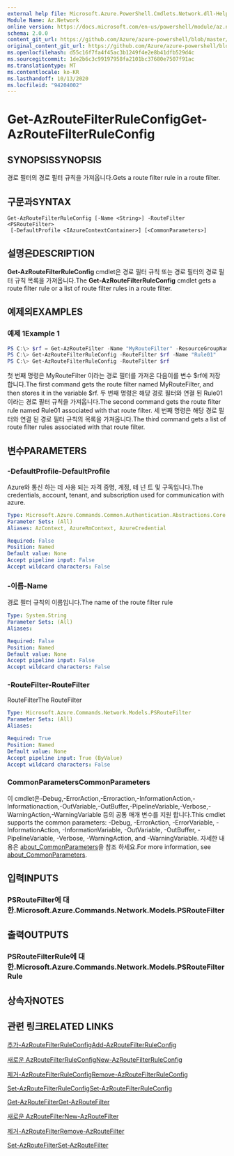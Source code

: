 ```yaml
---
external help file: Microsoft.Azure.PowerShell.Cmdlets.Network.dll-Help.xml
Module Name: Az.Network
online version: https://docs.microsoft.com/en-us/powershell/module/az.network/get-azroutefilterruleconfig
schema: 2.0.0
content_git_url: https://github.com/Azure/azure-powershell/blob/master/src/Network/Network/help/Get-AzRouteFilterRuleConfig.md
original_content_git_url: https://github.com/Azure/azure-powershell/blob/master/src/Network/Network/help/Get-AzRouteFilterRuleConfig.md
ms.openlocfilehash: d55c16f7fa4f45ac3b1249f4e2e8b41dfb529d4c
ms.sourcegitcommit: 1de2b6c3c99197958fa2101bc37680e7507f91ac
ms.translationtype: MT
ms.contentlocale: ko-KR
ms.lasthandoff: 10/13/2020
ms.locfileid: "94204002"
---
```

# <span data-ttu-id="ebdb2-101">Get-AzRouteFilterRuleConfig</span><span class="sxs-lookup"><span data-stu-id="ebdb2-101">Get-AzRouteFilterRuleConfig</span></span>

## <span data-ttu-id="ebdb2-102">SYNOPSIS</span><span class="sxs-lookup"><span data-stu-id="ebdb2-102">SYNOPSIS</span></span>
<span data-ttu-id="ebdb2-103">경로 필터의 경로 필터 규칙을 가져옵니다.</span><span class="sxs-lookup"><span data-stu-id="ebdb2-103">Gets a route filter rule in a route filter.</span></span>

## <span data-ttu-id="ebdb2-104">구문과</span><span class="sxs-lookup"><span data-stu-id="ebdb2-104">SYNTAX</span></span>

```
Get-AzRouteFilterRuleConfig [-Name <String>] -RouteFilter <PSRouteFilter>
 [-DefaultProfile <IAzureContextContainer>] [<CommonParameters>]
```

## <span data-ttu-id="ebdb2-105">설명은</span><span class="sxs-lookup"><span data-stu-id="ebdb2-105">DESCRIPTION</span></span>
<span data-ttu-id="ebdb2-106">**Get-AzRouteFilterRuleConfig** cmdlet은 경로 필터 규칙 또는 경로 필터의 경로 필터 규칙 목록을 가져옵니다.</span><span class="sxs-lookup"><span data-stu-id="ebdb2-106">The **Get-AzRouteFilterRuleConfig** cmdlet gets a route filter rule or a list of route filter rules in a route filter.</span></span>

## <span data-ttu-id="ebdb2-107">예제의</span><span class="sxs-lookup"><span data-stu-id="ebdb2-107">EXAMPLES</span></span>

### <span data-ttu-id="ebdb2-108">예제 1</span><span class="sxs-lookup"><span data-stu-id="ebdb2-108">Example 1</span></span>
```powershell
PS C:\> $rf = Get-AzRouteFilter -Name "MyRouteFilter" -ResourceGroupName "MyResourceGroup"
PS C:\> Get-AzRouteFilterRuleConfig -RouteFilter $rf -Name "Rule01"
PS C:\> Get-AzRouteFilterRuleConfig -RouteFilter $rf
```

<span data-ttu-id="ebdb2-109">첫 번째 명령은 MyRouteFilter 이라는 경로 필터를 가져온 다음이를 변수 $rf에 저장 합니다.</span><span class="sxs-lookup"><span data-stu-id="ebdb2-109">The first command gets the route filter named MyRouteFilter, and then stores it in the variable $rf.</span></span>
<span data-ttu-id="ebdb2-110">두 번째 명령은 해당 경로 필터와 연결 된 Rule01 이라는 경로 필터 규칙을 가져옵니다.</span><span class="sxs-lookup"><span data-stu-id="ebdb2-110">The second command gets the route filter rule named Rule01 associated with that route filter.</span></span>
<span data-ttu-id="ebdb2-111">세 번째 명령은 해당 경로 필터와 연결 된 경로 필터 규칙의 목록을 가져옵니다.</span><span class="sxs-lookup"><span data-stu-id="ebdb2-111">The third command gets a list of route filter rules associated with that route filter.</span></span>

## <span data-ttu-id="ebdb2-112">변수</span><span class="sxs-lookup"><span data-stu-id="ebdb2-112">PARAMETERS</span></span>

### <span data-ttu-id="ebdb2-113">-DefaultProfile</span><span class="sxs-lookup"><span data-stu-id="ebdb2-113">-DefaultProfile</span></span>
<span data-ttu-id="ebdb2-114">Azure와 통신 하는 데 사용 되는 자격 증명, 계정, 테 넌 트 및 구독입니다.</span><span class="sxs-lookup"><span data-stu-id="ebdb2-114">The credentials, account, tenant, and subscription used for communication with azure.</span></span>

```yaml
Type: Microsoft.Azure.Commands.Common.Authentication.Abstractions.Core.IAzureContextContainer
Parameter Sets: (All)
Aliases: AzContext, AzureRmContext, AzureCredential

Required: False
Position: Named
Default value: None
Accept pipeline input: False
Accept wildcard characters: False
```

### <span data-ttu-id="ebdb2-115">-이름</span><span class="sxs-lookup"><span data-stu-id="ebdb2-115">-Name</span></span>
<span data-ttu-id="ebdb2-116">경로 필터 규칙의 이름입니다.</span><span class="sxs-lookup"><span data-stu-id="ebdb2-116">The name of the route filter rule</span></span>

```yaml
Type: System.String
Parameter Sets: (All)
Aliases:

Required: False
Position: Named
Default value: None
Accept pipeline input: False
Accept wildcard characters: False
```

### <span data-ttu-id="ebdb2-117">-RouteFilter</span><span class="sxs-lookup"><span data-stu-id="ebdb2-117">-RouteFilter</span></span>
<span data-ttu-id="ebdb2-118">RouteFilter</span><span class="sxs-lookup"><span data-stu-id="ebdb2-118">The RouteFilter</span></span>

```yaml
Type: Microsoft.Azure.Commands.Network.Models.PSRouteFilter
Parameter Sets: (All)
Aliases:

Required: True
Position: Named
Default value: None
Accept pipeline input: True (ByValue)
Accept wildcard characters: False
```

### <span data-ttu-id="ebdb2-119">CommonParameters</span><span class="sxs-lookup"><span data-stu-id="ebdb2-119">CommonParameters</span></span>
<span data-ttu-id="ebdb2-120">이 cmdlet은-Debug,-ErrorAction,-Erroraction,-InformationAction,-Informationaction,-OutVariable,-OutBuffer,-PipelineVariable,-Verbose,-WarningAction,-WarningVariable 등의 공통 매개 변수를 지원 합니다.</span><span class="sxs-lookup"><span data-stu-id="ebdb2-120">This cmdlet supports the common parameters: -Debug, -ErrorAction, -ErrorVariable, -InformationAction, -InformationVariable, -OutVariable, -OutBuffer, -PipelineVariable, -Verbose, -WarningAction, and -WarningVariable.</span></span> <span data-ttu-id="ebdb2-121">자세한 내용은 [about_CommonParameters](http://go.microsoft.com/fwlink/?LinkID=113216)을 참조 하세요.</span><span class="sxs-lookup"><span data-stu-id="ebdb2-121">For more information, see [about_CommonParameters](http://go.microsoft.com/fwlink/?LinkID=113216).</span></span>

## <span data-ttu-id="ebdb2-122">입력</span><span class="sxs-lookup"><span data-stu-id="ebdb2-122">INPUTS</span></span>

### <span data-ttu-id="ebdb2-123">PSRouteFilter에 대 한.</span><span class="sxs-lookup"><span data-stu-id="ebdb2-123">Microsoft.Azure.Commands.Network.Models.PSRouteFilter</span></span>

## <span data-ttu-id="ebdb2-124">출력</span><span class="sxs-lookup"><span data-stu-id="ebdb2-124">OUTPUTS</span></span>

### <span data-ttu-id="ebdb2-125">PSRouteFilterRule에 대 한.</span><span class="sxs-lookup"><span data-stu-id="ebdb2-125">Microsoft.Azure.Commands.Network.Models.PSRouteFilterRule</span></span>

## <span data-ttu-id="ebdb2-126">상속자</span><span class="sxs-lookup"><span data-stu-id="ebdb2-126">NOTES</span></span>

## <span data-ttu-id="ebdb2-127">관련 링크</span><span class="sxs-lookup"><span data-stu-id="ebdb2-127">RELATED LINKS</span></span>

[<span data-ttu-id="ebdb2-128">추가-AzRouteFilterRuleConfig</span><span class="sxs-lookup"><span data-stu-id="ebdb2-128">Add-AzRouteFilterRuleConfig</span></span>](./Add-AzRouteFilterRuleConfig.md)

[<span data-ttu-id="ebdb2-129">새로운 AzRouteFilterRuleConfig</span><span class="sxs-lookup"><span data-stu-id="ebdb2-129">New-AzRouteFilterRuleConfig</span></span>](./New-AzRouteFilterRuleConfig.md)

[<span data-ttu-id="ebdb2-130">제거-AzRouteFilterRuleConfig</span><span class="sxs-lookup"><span data-stu-id="ebdb2-130">Remove-AzRouteFilterRuleConfig</span></span>](./Remove-AzRouteFilterRuleConfig.md)

[<span data-ttu-id="ebdb2-131">Set-AzRouteFilterRuleConfig</span><span class="sxs-lookup"><span data-stu-id="ebdb2-131">Set-AzRouteFilterRuleConfig</span></span>](./Set-AzRouteFilterRuleConfig.md)

[<span data-ttu-id="ebdb2-132">Get-AzRouteFilter</span><span class="sxs-lookup"><span data-stu-id="ebdb2-132">Get-AzRouteFilter</span></span>](./Get-AzRouteFilter.md)

[<span data-ttu-id="ebdb2-133">새로운 AzRouteFilter</span><span class="sxs-lookup"><span data-stu-id="ebdb2-133">New-AzRouteFilter</span></span>](./New-AzRouteFilter.md)

[<span data-ttu-id="ebdb2-134">제거-AzRouteFilter</span><span class="sxs-lookup"><span data-stu-id="ebdb2-134">Remove-AzRouteFilter</span></span>](./Remove-AzRouteFilter.md)

[<span data-ttu-id="ebdb2-135">Set-AzRouteFilter</span><span class="sxs-lookup"><span data-stu-id="ebdb2-135">Set-AzRouteFilter</span></span>](./Set-AzRouteFilter.md)
